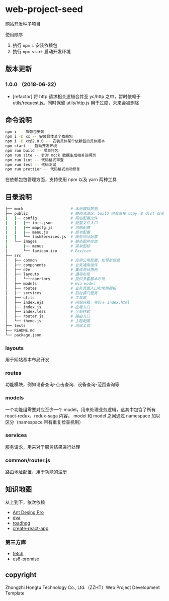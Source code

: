 # web-project-seed

网站开发种子项目

使用顺序

1. 执行 `npm i` 安装依赖包
2. 执行 `npm start` 启动开发环境

## 版本更新

### 1.0.0 （2018-06-22）

+ [refactor] 将 http 请求相关逻辑合并至 yc/http 之中，暂时依赖于 utils/request.js。同时保留 utils/http.js 用于过度，未来会被删除

## 命令说明

```bash
npm i -- 依赖包安装
npm i -D xx -- 安装具体某个依赖包
npm i -D xx@2.0.0 -- 安装具体某个依赖包的具体版本
npm start -- 启动开发环境
npm run build -- 项目打包
npm run site -- 针对 mock 数据生成相关说明页
npm run lint -- 代码格式审查
npm run test -- 代码测试
npm run prettier -- 代码格式自动修复
```

在依赖包包管理方面，支持使用 npm 以及 yarn 两种工具

## 目录说明

```bash
├── mock                     # 本地模拟数据
├── public                   # 静态资源区，build 时会直接 copy 至 dist 目录
|   |── config               # 网站配置文件
|   |   |── init.json        # 配置文件入口
|   |   |── mapcfg.js        # 地图配置
|   |   |── menu.js          # 菜单配置
|   |   └── taskServices.js  # 服务地址配置
|   └── images               # 静态图片存放
|       |── menus            # 菜单图标
│       └── favicon.ico      # Favicon
├── src
│   ├── common               # 应用公用配置，如导航信息
│   ├── components           # 业务通用组件
│   ├── e2e                  # 集成测试用例
│   ├── layouts              # 通用布局
│   │   └──repertory         # 提供多套基本布局
│   ├── models               # dva model
│   ├── routes               # 业务页面入口和常用模板
│   ├── services             # 后台接口服务
│   ├── utils                # 工具库
│   ├── index.ejs            # 网站容器，等价于 index.html
│   ├── index.js             # 应用入口
│   ├── index.less           # 全局样式
│   ├── router.js            # 路由入口
│   └── theme.js             # 主题配置
├── tests                    # 测试工具
├── README.md
└── package.json
```

### layouts

用于网站基本布局开发

### routes

功能模块，例如设备查询-点击查询、设备查询-范围查询等

### models

一个功能组需要对应至少一个 model，用来处理业务逻辑，这其中包含了所有 react-redux、redux-saga 内容。
model 和 model 之间通过 namespace 加以区分（namespace 带有重复检查机制）

### services

服务请求，用来对于服务结果进行处理

### common/router.js

路由地址配置，用于功能的注册

## 知识地图

从上到下，依次依赖

+ [Ant Desing Pro](https://github.com/ant-design/ant-design-pro/blob/master/README.zh-CN.md)
+ [dva](https://github.com/dvajs/dva/blob/master/README_zh-CN.md)
+ [roadhog](https://github.com/sorrycc/roadhog/blob/master/README.md)
+ [create-react-app](https://github.com/facebookincubator/create-react-app/blob/master/README.md)

### 第三方库

+ [fetch](https://github.com/matthew-andrews/isomorphic-fetch)
+ [es6-promise](https://github.com/stefanpenner/es6-promise)

## copyright

Zhongzhi Hongtu Technology Co., Ltd.（ZZHT）Web Project Development Template
